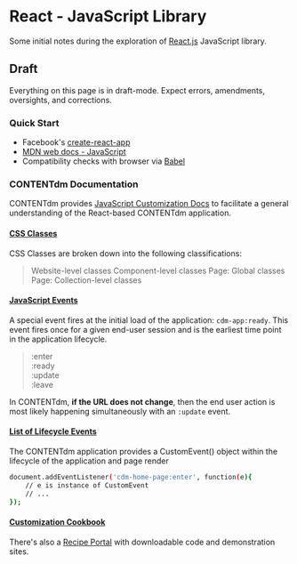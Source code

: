 React - JavaScript Library
==========================

Some initial notes during the exploration of [React.js](https://reactjs.org/) JavaScript library.

## Draft
Everything on this page is in draft-mode. Expect errors, amendments, oversights, and corrections.

### Quick Start
- Facebook's [create-react-app](https://github.com/facebook/create-react-app)
- [MDN web docs - JavaScript](https://developer.mozilla.org/en-US/docs/Web/JavaScript)
- Compatibility checks with browser via [Babel](https://babeljs.io/)

### CONTENTdm Documentation
CONTENTdm provides [JavaScript Customization Docs](https://help.oclc.org/Metadata_Services/CONTENTdm/Advanced_website_customization/JavaScript_customizations) to facilitate a general understanding of the React-based CONTENTdm application.

#### [CSS Classes](https://help.oclc.org/Metadata_Services/CONTENTdm/Advanced_website_customization/CSS_customizations/CSS_page_classes)

CSS Classes are broken down into the following classifications:
> Website-level classes
Component-level classes
Page: Global classes
Page: Collection-level classes

#### [JavaScript Events](https://help.oclc.org/Metadata_Services/CONTENTdm/Advanced_website_customization/JavaScript_customizations/JavaScript_events)
A special event fires at the initial load of the application: `cdm-app:ready`. This event fires once for a given end-user session and is the earliest time point in the application lifecycle.

> :enter  
:ready  
:update  
:leave


In CONTENTdm, __if the URL does not change__, then the end user action is most likely happening simultaneously with an `:update` event.

#### [List of Lifecycle Events](https://help.oclc.org/Metadata_Services/CONTENTdm/Advanced_website_customization/JavaScript_customizations/List_of_JavaScript_lifecycle_events)

The CONTENTdm application provides a CustomEvent() object within the lifecycle of the application and page render

```bash
document.addEventListener('cdm-home-page:enter', function(e){
    // e is instance of CustomEvent
    // ...
});
```
#### [Customization Cookbook](https://help.oclc.org/Metadata_Services/CONTENTdm/Advanced_website_customization/Customization_cookbook)

There's also a [Recipe Portal](https://cdmdemo.contentdm.oclc.org/digital/custom/recipedownloads) with downloadable code and demonstration sites.
